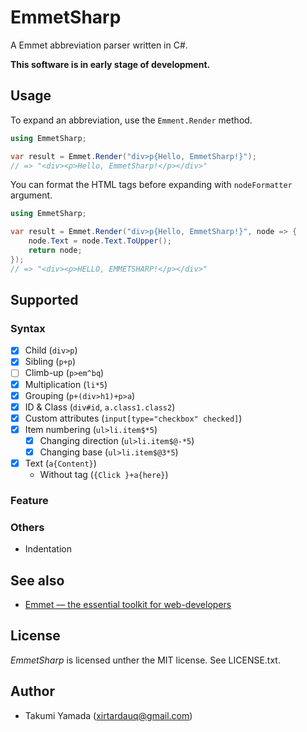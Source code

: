 # EmmetSharp
A Emmet abbreviation parser written in C#.

**This software is in early stage of development.**

## Usage
To expand an abbreviation, use the `Emment.Render` method.
```csharp
using EmmetSharp;

var result = Emmet.Render("div>p{Hello, EmmetSharp!}");
// => "<div><p>Hello, EmmetSharp!</p></div>"
```

You can format the HTML tags before expanding with `nodeFormatter` argument.

```csharp
using EmmetSharp;

var result = Emmet.Render("div>p{Hello, EmmetSharp!}", node => {
    node.Text = node.Text.ToUpper();
    return node;
});
// => "<div><p>HELLO, EMMETSHARP!</p></div>"

```

## Supported
### Syntax
- [x] Child (`div>p`)
- [x] Sibling (`p+p`)
- [ ] Climb-up (`p>em^bq`)
- [x] Multiplication (`li*5`)
- [x] Grouping (`p+(div>h1)+p>a`)
- [x] ID & Class (`div#id`, `a.class1.class2`)
- [x] Custom attributes (`input[type="checkbox" checked]`)
- [x] Item numbering (`ul>li.item$*5`)
    - [x] Changing direction (`ul>li.item$@-*5`)
    - [x] Changing base (`ul>li.item$@3*5`)
- [x] Text (`a{Content}`)
    - Without tag (`{Click }+a{here}`)

### Feature

### Others
- Indentation

## See also
- [Emmet &#8212; the essential toolkit for web-developers](https://emmet.io/)

## License
*EmmetSharp* is licensed unther the MIT license. See LICENSE.txt.

## Author
- Takumi Yamada (xirtardauq@gmail.com)
